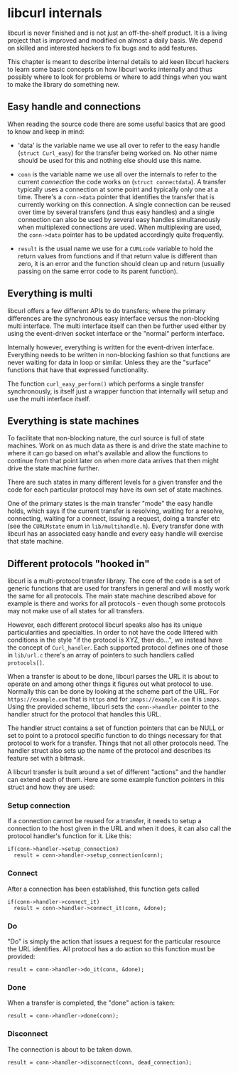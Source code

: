 # libcurl internals

libcurl is never finished and is not just an off-the-shelf product. It is a
living project that is improved and modified on almost a daily basis. We
depend on skilled and interested hackers to fix bugs and to add features.

This chapter is meant to describe internal details to aid keen libcurl hackers
to learn some basic concepts on how libcurl works internally and thus possibly
where to look for problems or where to add things when you want to make the
library do something new.

## Easy handle and connections

When reading the source code there are some useful basics that are good to
know and keep in mind:

 - 'data' is the variable name we use all over to refer to the easy handle
   (`struct Curl_easy`) for the transfer being worked on. No other name should
   be used for this and nothing else should use this name.

 - `conn` is the variable name we use all over the internals to refer to the
   current *connection* the code works on (`struct connectdata`). A transfer
   typically uses a connection at some point and typically only one at a
   time. There's a `conn->data` pointer that identifies the transfer that is
   currently working on this connection. A single connection can be reused
   over time by several transfers (and thus easy handles) and a single
   connection can also be used by several easy handles simultaneously when
   multiplexed connections are used. When multiplexing are used, the
   `conn->data` pointer has to be updated accordingly quite frequently.

 - `result` is the usual name we use for a `CURLcode` variable to hold the
   return values from functions and if that return value is different than
   zero, it is an error and the function should clean up and return
   (usually passing on the same error code to its parent function).

## Everything is multi

libcurl offers a few different APIs to do transfers; where the primary
differences are the synchronous easy interface versus the non-blocking multi
interface. The multi interface itself can then be further used either by using
the event-driven socket interface or the "normal" perform interface.

Internally however, everything is written for the event-driven interface.
Everything needs to be written in non-blocking fashion so that functions are
never waiting for data in loop or similar. Unless they are the "surface"
functions that have that expressed functionality.

The function `curl_easy_perform()` which performs a single transfer
synchronously, is itself just a wrapper function that internally will setup
and use the multi interface itself.

## Everything is state machines

To facilitate that non-blocking nature, the curl source is full of state
machines. Work on as much data as there is and drive the state machine to
where it can go based on what's available and allow the functions to continue
from that point later on when more data arrives that then might drive the
state machine further.

There are such states in many different levels for a given transfer and the
code for each particular protocol may have its own set of state machines.

One of the primary states is the main transfer "mode" the easy handle holds,
which says if the current transfer is resolving, waiting for a resolve,
connecting, waiting for a connect, issuing a request, doing a transfer etc
(see the `CURLMstate` enum in `lib/multihandle.h`). Every transfer done with
libcurl has an associated easy handle and every easy handle will exercise that
state machine.

## Different protocols "hooked in"

libcurl is a multi-protocol transfer library. The core of the code is a set of
generic functions that are used for transfers in general and will mostly work
the same for all protocols. The main state machine described above for example
is there and works for all protocols - even though some protocols may not make
use of all states for all transfers.

However, each different protocol libcurl speaks also has its unique
particularities and specialties. In order to not have the code littered with
conditions in the style "if the protocol is XYZ, then do...", we instead have
the concept of `Curl_handler`. Each supported protocol defines one of those in
`lib/url.c` there's an array of pointers to such handlers called
`protocols[]`.

When a transfer is about to be done, libcurl parses the URL it is about to
operate on and among other things it figures out what protocol to use.
Normally this can be done by looking at the scheme part of the URL. For
`https://example.com` that is `https` and for `imaps://example.com` it is
`imaps`. Using the provided scheme, libcurl sets the `conn->handler` pointer
to the handler struct for the protocol that handles this URL.

The handler struct contains a set of function pointers that can be NULL or set
to point to a protocol specific function to do things necessary for that
protocol to work for a transfer. Things that not all other protocols need. The
handler struct also sets up the name of the protocol and describes its feature
set with a bitmask.

A libcurl transfer is built around a set of different "actions" and the
handler can extend each of them. Here are some example function pointers in
this struct and how they are used:

### Setup connection

If a connection cannot be reused for a transfer, it needs to setup a connection
to the host given in the URL and when it does, it can also call the protocol
handler's function for it. Like this:

    if(conn->handler->setup_connection)
      result = conn->handler->setup_connection(conn);

### Connect

After a connection has been established, this function gets called

    if(conn->handler->connect_it)
      result = conn->handler->connect_it(conn, &done);

### Do

"Do" is simply the action that issues a request for the particular resource
the URL identifies. All protocol has a do action so this function must be
provided:

    result = conn->handler->do_it(conn, &done);

### Done

When a transfer is completed, the "done" action is taken:

    result = conn->handler->done(conn);

### Disconnect

The connection is about to be taken down.

    result = conn->handler->disconnect(conn, dead_connection);
